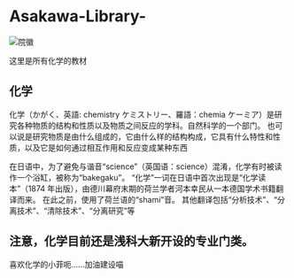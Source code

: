 # Asakawa-Library-
![院徽](https://github.com/user-attachments/assets/cd139e47-feea-445c-b946-21bdf8ed4114)

这里是所有化学的教材

化学
-
化学（かがく、英語: chemistry ケミストリー、羅語：chemia ケーミア）是研究各种物质的结构和性质以及物质之间反应的学科。自然科学的一个部门。 也可以说是研究物质是由什么组成的，它由什么样的结构构成，它具有什么特性和性质，以及它是如何通过相互作用和反应变成某种东西

在日语中，为了避免与谐音“science”（英国语：science）混淆，化学有时被读作一个浴缸，被称为“bakegaku”。 “化学”一词在日语中首次出现是“化学读本”（1874 年出版），由德川幕府末期的荷兰学者河本幸民从一本德国学术书籍翻译而来。 在此之前，使用了荷兰语的“shami”音。 其他翻译包括“分析技术”、“分离技术”、“清除技术”、“分离研究”等

注意，化学目前还是浅科大新开设的专业门类。
-

喜欢化学的小菲呃......加油建设喵
